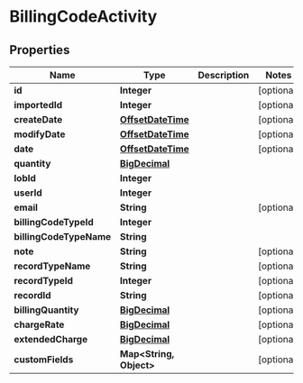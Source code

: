 
# BillingCodeActivity

## Properties
Name | Type | Description | Notes
------------ | ------------- | ------------- | -------------
**id** | **Integer** |  |  [optional]
**importedId** | **Integer** |  |  [optional]
**createDate** | [**OffsetDateTime**](OffsetDateTime.md) |  |  [optional]
**modifyDate** | [**OffsetDateTime**](OffsetDateTime.md) |  |  [optional]
**date** | [**OffsetDateTime**](OffsetDateTime.md) |  |  [optional]
**quantity** | [**BigDecimal**](BigDecimal.md) |  | 
**lobId** | **Integer** |  | 
**userId** | **Integer** |  | 
**email** | **String** |  |  [optional]
**billingCodeTypeId** | **Integer** |  | 
**billingCodeTypeName** | **String** |  | 
**note** | **String** |  |  [optional]
**recordTypeName** | **String** |  |  [optional]
**recordTypeId** | **Integer** |  |  [optional]
**recordId** | **String** |  |  [optional]
**billingQuantity** | [**BigDecimal**](BigDecimal.md) |  |  [optional]
**chargeRate** | [**BigDecimal**](BigDecimal.md) |  |  [optional]
**extendedCharge** | [**BigDecimal**](BigDecimal.md) |  |  [optional]
**customFields** | **Map&lt;String, Object&gt;** |  |  [optional]




